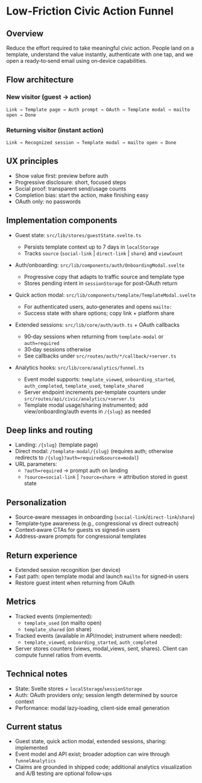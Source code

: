 # Low‑Friction Civic Action Funnel

## Overview

Reduce the effort required to take meaningful civic action. People land on a template, understand the value instantly, authenticate with one tap, and we open a ready‑to‑send email using on‑device capabilities.

## Flow architecture

### New visitor (guest → action)

```
Link → Template page → Auth prompt → OAuth → Template modal → mailto open → Done
```

### Returning visitor (instant action)

```
Link → Recognized session → Template modal → mailto open → Done
```

## UX principles

- Show value first: preview before auth
- Progressive disclosure: short, focused steps
- Social proof: transparent send/usage counts
- Completion bias: start the action, make finishing easy
- OAuth only: no passwords

## Implementation components

- Guest state: `src/lib/stores/guestState.svelte.ts`
  - Persists template context up to 7 days in `localStorage`
  - Tracks `source` (`social-link` | `direct-link` | `share`) and `viewCount`

- Auth/onboarding: `src/lib/components/auth/OnboardingModal.svelte`
  - Progressive copy that adapts to traffic source and template type
  - Stores pending intent in `sessionStorage` for post‑OAuth return

- Quick action modal: `src/lib/components/template/TemplateModal.svelte`
  - For authenticated users, auto‑generates and opens `mailto:`
  - Success state with share options; copy link + platform share

- Extended sessions: `src/lib/core/auth/auth.ts` + OAuth callbacks
  - 90‑day sessions when returning from `template-modal` or `auth=required`
  - 30‑day sessions otherwise
  - See callbacks under `src/routes/auth/*/callback/+server.ts`

- Analytics hooks: `src/lib/core/analytics/funnel.ts`
  - Event model supports: `template_viewed`, `onboarding_started`, `auth_completed`, `template_used`, `template_shared`
  - Server endpoint increments per‑template counters under `src/routes/api/civic/analytics/+server.ts`
  - Template modal usage/sharing instrumented; add view/onboarding/auth events in `/{slug}` as needed

## Deep links and routing

- Landing: `/{slug}` (template page)
- Direct modal: `/template-modal/{slug}` (requires auth; otherwise redirects to `/{slug}?auth=required&source=modal`)
- URL parameters:
  - `?auth=required` → prompt auth on landing
  - `?source=social-link` | `?source=share` → attribution stored in guest state

## Personalization

- Source‑aware messages in onboarding (`social-link`/`direct-link`/`share`)
- Template‑type awareness (e.g., congressional vs direct outreach)
- Context‑aware CTAs for guests vs signed‑in users
- Address-aware prompts for congressional templates

## Return experience

- Extended session recognition (per device)
- Fast path: open template modal and launch `mailto` for signed‑in users
- Restore guest intent when returning from OAuth

## Metrics

- Tracked events (implemented):
  - `template_used` (on mailto open)
  - `template_shared` (on share)
- Tracked events (available in API/model; instrument where needed):
  - `template_viewed`, `onboarding_started`, `auth_completed`
- Server stores counters (views, modal_views, sent, shares). Client can compute funnel ratios from events.

## Technical notes

- State: Svelte stores + `localStorage`/`sessionStorage`
- Auth: OAuth providers only; session length determined by source context
- Performance: modal lazy‑loading, client‑side email generation

## Current status

- Guest state, quick action modal, extended sessions, sharing: implemented
- Event model and API exist; broader adoption can wire through `funnelAnalytics`
- Claims are grounded in shipped code; additional analytics visualization and A/B testing are optional follow‑ups


